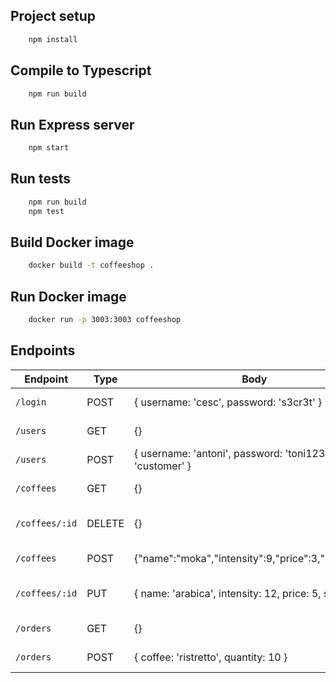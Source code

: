 ## Project setup
```bash
	npm install
```

## Compile to Typescript
```bash
	npm run build
```

## Run Express server
```bash
	npm start
```

## Run tests
```bash
	npm run build
	npm test
```

## Build Docker image
```bash
	docker build -t coffeeshop .
```

## Run Docker image
```bash
	docker run -p 3003:3003 coffeeshop
```

## Endpoints

| Endpoint | Type | Body | Description |
| --- | --- | --- | --- |
| `/login` | POST | { username: 'cesc', password: 's3cr3t' } | Retrieve the JWT token |
| `/users` | GET | {} | Get the list of users |
| `/users` | POST | { username: 'antoni', password: 'toni123', role: 'customer' } | Add a new user |
| `/coffees` | GET | {} | Get the list of coffees |
| `/coffees/:id` | DELETE | {} | Delete a coffee by its id |
| `/coffees` | POST | {"name":"moka","intensity":9,"price":3,"stock":50} | Add a new coffee |
| `/coffees/:id` | PUT | { name: 'arabica', intensity: 12, price: 5, stock: 28 } | Update a new coffee by its id |
| `/orders` | GET | {} | Get the list of orders |
| `/orders` | POST | { coffee: 'ristretto', quantity: 10 } | Create an order |
